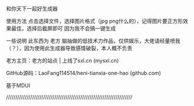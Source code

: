 和你天下一起好生成器

使用方法
点击选择文件，选择图片格式（jpg png什么的），记得图片要正方形效果最佳，选择后截屏即可 因为我不会搞一键生成 

一些说明
此东西为 老方 脑抽做的低技术力作品，仅供娱乐，大佬请经量喷我（？），因为使用此生成器导致感情破裂，本人概不负责

老方主页：老方的站点 | 上线了sxl.cn (mysxl.cn)

GitHub源码：LaoFang114514/heni-tianxia-one-hao (github.com)

基于MDUI

////////////////////////////////////////////////////////////////////
